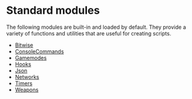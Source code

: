 # Standard modules

The following modules are built-in and loaded by default. They provide a variety
of functions and utilities that are useful for creating scripts.

- [Bitwise](../libraries/Bitwise/index.md)
- [ConsoleCommands](../libraries/ConsoleCommands/index.md)
- [Gamemodes](../libraries/Gamemodes/index.md)
- [Hooks](../libraries/Hooks/index.md)
- [Json](../libraries/Json/index.md)
- [Networks](../libraries/Networks/index.md)
- [Timers](../libraries/Timers/index.md)
- [Weapons](../libraries/Weapons/index.md)
